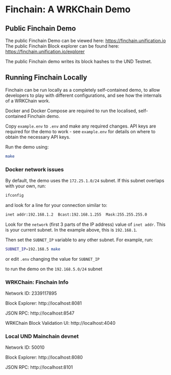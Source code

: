 # Finchain: A WRKChain Demo

## Public Finchain Demo

The public Finchain Demo can be viewed here: https://finchain.unification.io  
The public Finchain Block explorer can be found here: https://finchain.unification.io/explorer

The public Finchain demo writes its block hashes to the UND Testnet.

## Running Finchain Locally

Finchain can be run locally as a completely self-contained demo, to allow developers
to play with different configurations, and see how the internals of a WRKChain work.

Docker and Docker Compose are required to run the localised, self-contained
Finchain demo.

Copy `example.env` to `.env` and make any required changes. API keys are required
for the demo to work - see `example.env` for details on where to obtain the 
necessary API keys.

Run the demo using:

```bash
make
```

### Docker network issues

By default, the demo uses the `172.25.1.0/24` subnet. If this subnet overlaps with your own, run:

```bash
ifconfig
```

and look for a line for your connection similar to:

```bash
inet addr:192.168.1.2  Bcast:192.168.1.255  Mask:255.255.255.0
```

Look for the `network` (first 3 parts of the IP address) 
value of `inet addr`. This is your current subnet. In the example above, this is `192.168.1`.

Then set the `SUBNET_IP` variable to any other subnet. For example, run: 

```bash
SUBNET_IP=192.168.5 make
```

or edit `.env` changing the value for `SUBNET_IP`

to run the demo on the `192.168.5.0/24` subnet

### WRKChain: Finchain Info

Network ID: 2339117895  

Block Explorer: http://localhost:8081

JSON RPC: http://localhost:8547

WRKChain Block Validation UI: http://localhost:4040


### Local UND Mainchain devnet

Network ID: 50010  

Block Explorer: http://localhost:8080

JSON RPC: http://localhost:8101
